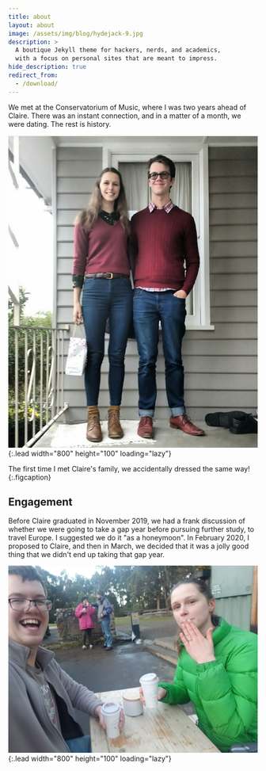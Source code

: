 ```yaml
---
title: about
layout: about
image: /assets/img/blog/hydejack-9.jpg
description: >
  A boutique Jekyll theme for hackers, nerds, and academics,
  with a focus on personal sites that are meant to impress.
hide_description: true
redirect_from:
  - /download/
---
```


We met at the Conservatorium of Music, where I was two years ahead of Claire. There was an instant connection, and in a matter of a month, we were dating. The rest is history.

![When we matched](/assets/img/matching.jpg){:.lead width="800" height="100" loading="lazy"}

The first time I met Claire's family, we accidentally dressed the same way!
{:.figcaption}

## Engagement

Before Claire graduated in November 2019, we had a frank discussion of whether we were going to take a gap year before pursuing further study, to travel Europe. I suggested we do it "as a honeymoon". In February 2020, I proposed to Claire, and then in March, we decided that it was a jolly good thing that we didn't end up taking that gap year.

![Engagement pic](/assets/img/engagement.jpg){:.lead width="800" height="100" loading="lazy"}